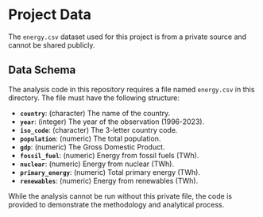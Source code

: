 # Project Data

The `energy.csv` dataset used for this project is from a private source and cannot be shared publicly.

## Data Schema

The analysis code in this repository requires a file named `energy.csv` in this directory. The file must have the following structure:

* **`country`**: (character) The name of the country.
* **`year`**: (integer) The year of the observation (1996-2023).
* **`iso_code`**: (character) The 3-letter country code.
* **`population`**: (numeric) The total population.
* **`gdp`**: (numeric) The Gross Domestic Product.
* **`fossil_fuel`**: (numeric) Energy from fossil fuels (TWh).
* **`nuclear`**: (numeric) Energy from nuclear (TWh).
* **`primary_energy`**: (numeric) Total primary energy (TWh).
* **`renewables`**: (numeric) Energy from renewables (TWh).

While the analysis cannot be run without this private file, the code is provided to demonstrate the methodology and analytical process.